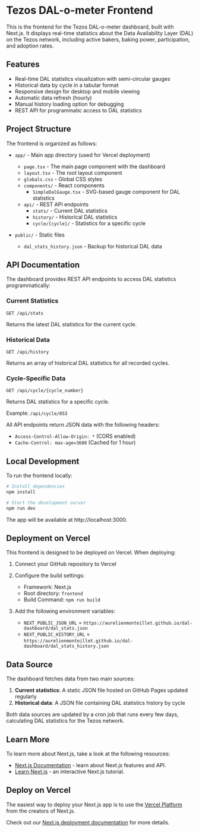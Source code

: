 # Tezos DAL-o-meter Frontend

This is the frontend for the Tezos DAL-o-meter dashboard, built with Next.js. It displays real-time statistics about the Data Availability Layer (DAL) on the Tezos network, including active bakers, baking power, participation, and adoption rates.

## Features

- Real-time DAL statistics visualization with semi-circular gauges
- Historical data by cycle in a tabular format
- Responsive design for desktop and mobile viewing
- Automatic data refresh (hourly)
- Manual history loading option for debugging
- REST API for programmatic access to DAL statistics

## Project Structure

The frontend is organized as follows:

- `app/` - Main app directory (used for Vercel deployment)
  - `page.tsx` - The main page component with the dashboard
  - `layout.tsx` - The root layout component
  - `globals.css` - Global CSS styles
  - `components/` - React components
    - `SimpleDalGauge.tsx` - SVG-based gauge component for DAL statistics
  - `api/` - REST API endpoints
    - `stats/` - Current DAL statistics
    - `history/` - Historical DAL statistics
    - `cycle/[cycle]/` - Statistics for a specific cycle

- `public/` - Static files
  - `dal_stats_history.json` - Backup for historical DAL data

## API Documentation

The dashboard provides REST API endpoints to access DAL statistics programmatically:

### Current Statistics

```
GET /api/stats
```

Returns the latest DAL statistics for the current cycle.

### Historical Data

```
GET /api/history
```

Returns an array of historical DAL statistics for all recorded cycles.

### Cycle-Specific Data

```
GET /api/cycle/{cycle_number}
```

Returns DAL statistics for a specific cycle.

Example: `/api/cycle/853`

All API endpoints return JSON data with the following headers:
- `Access-Control-Allow-Origin: *` (CORS enabled)
- `Cache-Control: max-age=3600` (Cached for 1 hour)

## Local Development

To run the frontend locally:

```bash
# Install dependencies
npm install

# Start the development server
npm run dev
```

The app will be available at http://localhost:3000.

## Deployment on Vercel

This frontend is designed to be deployed on Vercel. When deploying:

1. Connect your GitHub repository to Vercel
2. Configure the build settings:
   - Framework: Next.js
   - Root directory: `frontend`
   - Build Command: `npm run build`

3. Add the following environment variables:
   - `NEXT_PUBLIC_JSON_URL` = `https://aurelienmonteillet.github.io/dal-dashboard/dal_stats.json`
   - `NEXT_PUBLIC_HISTORY_URL` = `https://aurelienmonteillet.github.io/dal-dashboard/dal_stats_history.json`

## Data Source

The dashboard fetches data from two main sources:

1. **Current statistics**: A static JSON file hosted on GitHub Pages updated regularly
2. **Historical data**: A JSON file containing DAL statistics history by cycle

Both data sources are updated by a cron job that runs every few days, calculating DAL statistics for the Tezos network.

## Learn More

To learn more about Next.js, take a look at the following resources:

- [Next.js Documentation](https://nextjs.org/docs) - learn about Next.js features and API.
- [Learn Next.js](https://nextjs.org/learn) - an interactive Next.js tutorial.

## Deploy on Vercel

The easiest way to deploy your Next.js app is to use the [Vercel Platform](https://vercel.com/new?utm_medium=default-template&filter=next.js&utm_source=create-next-app&utm_campaign=create-next-app-readme) from the creators of Next.js.

Check out our [Next.js deployment documentation](https://nextjs.org/docs/app/building-your-application/deploying) for more details.
